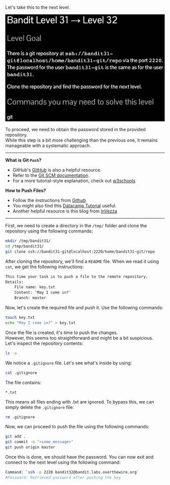 Let's take this to the next level.

![untitled](ScreenShots/Level%2031%20->%2032.jpg)

To proceed, we need to obtain the password stored in the provided repository.  
While this step is a bit more challenging than the previous one, it remains manageable with a systematic approach.

---
**What is Git `Push`?**
- GitHub's [GitHub](https://docs.github.com/en/get-started/using-git/pushing-commits-to-a-remote-repository) is also a helpful resource.
- Refer to the [Git SCM documentation](https://git-scm.com/docs/git-push).
- For a more tutorial-style explanation, check out [w3schools](https://www.w3schools.com/git/git_push_to_remote.asp?remote=github)

**How to Push Files?**
- Follow the instructions from [Github](https://docs.github.com/en/repositories/working-with-files/managing-files/adding-a-file-to-a-repository)
- You might also find this [Datacamp Tutorial](https://www.datacamp.com/tutorial/git-push-pull) useful.
- Another helpful resource is this blog from [InVezza](https://www.invezzatechnologies.com/blog/how-to-push-single-or-two-or-multiple-files-git-single-commit/)
---
First, we need to create a directory in the `/tmp/` folder and clone the repository using the following commands:
```bash
mkdir /tmp/bandit31/
cd /tmp/bandit31/
git clone ssh://bandit31-git@localhost:2220/home/bandit31-git/repo
```
After cloning the repository, we'll find a `README` file. When we read it using `cat`, we get the following instructions:
```md
This time your task is to push a file to the remote repository.
Details:
    File name: key.txt
    Content: 'May I come in?'
    Branch: master
```
Now, let's create the required file and push it. Use the following commands:
```bash
touch key.txt
echo "May I come in?" > key.txt
```
Once the file is created, it's time to push the changes.  
However, this seems too straightforward and might be a bit suspicious.  
Let's inspect the repository contents:
```bash
ls -a
```
We notice a `.gitignore` file. Let's see what's inside by using:
```bash
cat .gitignore
```
The file contains:
```ASCII text
*.txt
```
This means all files ending with .txt are ignored.
To bypass this, we can simply delete the `.gitignore` file:
```bash
rm .gitignore
```
Now, we can proceed to push the file using the following commands:
```bash
git add .
git commit -m "<some_message>"
git push origin master
```
Once this is done, we should have the password. You can now exit and connect to the next level using the following command:
```bash
Command: `ssh -p 2220 bandit32@bandit.labs.overthewire.org`
#Password: Retrieved password after pushing the key
```
<!-- Password: `rmCBvG56y58BXzv98yZGdO7ATVL5dW8y` -->